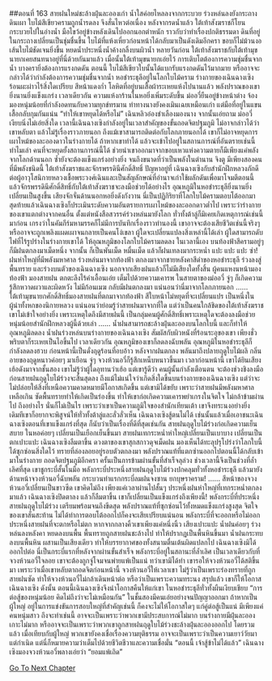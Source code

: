 ##ตอนที่ 163 สายฝนใหม่ชะล้างฝุ่นละอองเก่า
น้ำใสค่อยไหลลงจากกระบวย ร่วงหล่นลงยังกระถางดินเผา ใบไม้สีเขียวครามถูกน้ำรดลง จึงสั่นไหวต่อเนื่อง
หลังจากรดน้ำแล้ว ใต้เท้าสังฆราชก็โยนกระบวยไปในอ่างน้ำ มือไขว้อยู่ข้างหลังเดินไปออกนอกตำหนัก ราวกับว่าทำเรื่องปกติธรรมดา
ดินที่อยู่ในกระถางเปลี่ยนเป็นชุ่มชื่นขึ้น ใบไม้ที่แห้งเหี่ยวก่อนหน้าได้กลับมาเป็นดังเดิมอีกครา ขอบก็ไม่ม้วนงอ เส้นใบไม้ชัดเจนยิ่งขึ้น หยดน้ำประหนึ่งน้ำค้างกลิ้งบนผิวน้ำ
หลายวันก่อน ใต้เท้าสังฆราชกับใต้เท้ามุขนายกเคยสนทนาอยู่ที่นี่ด้วยกันมาแล้ว เมื่อนั้นใต้เท้ามุขนายกเอ่ยไว้ การเติบโตต้องการความชุ่มชื่นจากน้ำ บางครายิ่งต้องการแรงกดดัน ตอนนี้ ใบไม้สีเขียวใบนั้นได้แบกรับแรงกดดันไว้มากมาย หรืออาจจะกล่าวได้ว่ากำลังต้องการความชุ่มชื่นจากน้ำ
หอชำระธุลีอยู่ในโลกใบไม้คราม
ร่างกายของเฉินฉางเซิงร้อนผะผ่าวไร้สิ่งใดเปรียบ สีหน้าแดงก่ำ โลหิตที่อยู่บนเสื้อผ้าระเหยแห้งไปนานแล้ว
พลังปราณของเขายิ่งนานยิ่งแข็งแกร่ง เวลาเดียวกัน ความแห้งกร้านในหอยิ่งเพิ่มระดับขึ้น
ม่ออวี่ยืนอยู่ข้างหน้าต่าง จ้องมองหนุ่มน้อยที่กำลังอดทนกับความทุกข์ทรมาน ท่าทางนางยังคงเมินเฉยเหมือนเก่า แต่มือที่อยู่ในแขนเสื้อกลับกุมกันแน่น
“ทำให้เขาหยุดได้หรือไม่” เฉินหลิวอ๋องชำเลืองมองนาง จากนั้นเอ่ยถาม
ม่ออวี่เงียบนิ่งไม่เอ่ยสิ่งใด เวลานี้เฉินฉางเซิงกำลังอยู่ในเวลาสำคัญของขั้นถอดจิตปฐมภูมิ ไม่อาจกล่าวได้ว่าเขาหลับตา แล้วไม่รู้เรื่องราวภายนอก ถึงแม้เขาสามารถติดต่อกับโลกภายนอกได้ เขาก็ไม่อาจหยุดการเผาไหม้ของละอองดาวในร่างกายได้ ถ้าหากเขาทำได้ แล้วจะเข้าไปอยู่ในสถานการณ์ที่อันตรายเช่นนี้ทำไมเล่า
คนที่จะหยุดยั้งสถานการณ์นี้ได้ ช่วยนำเขาออกมาจากขอบเหวแห่งความตายก็มีเพียงแค่พลังจากโลกด้านนอก ซ้ำยังจะต้องแข็งแกร่งอย่างยิ่ง จนถึงขนาดที่ว่าเป็นพลังในตำนาน
จิงตู มีเพียงสองคนที่มีพลังชนิดนี้ ใต้เท้าสังฆราชและจักรพรรดินีศักดิ์สิทธิ์
ปัญหาอยู่ที่ เฉินฉางเซิงกับสำนักฝึกหลวงภักดีต่อผู้อาวุโสนิกายหลวงเชื้อพระวงศ์เฉินและเป็นสัญลักษณ์ที่อำนาจเก่าใช้ผลักดันเพื่อมาโจมตีตอนนี้ แล้วจักรพรรดินีศักดิ์สิทธิ์กับใต้เท้าสังฆราชจะลงมือช่วยได้อย่างไร
อุณหภูมิในหอชำระธุลียิ่งนานยิ่งเปลี่ยนเป็นสูงขึ้น เสียงจักจั่นด้านนอกหอยิ่งดังกังวาน นี่เป็นปฏิกิริยาที่โลกใบไม้ครามตอบโต้ออกมา
สุดท้ายแล้วเฉินฉางเซิงก็ประเมินระดับความอันตรายการเผาไหม้ของละออกดาวต่ำไป เพราะว่าร่างกายของเขาแตกต่างจากคนอื่น ตั้งแต่หนังสือสวรรค์ร่วงหล่นมายังโลก ทั่วทั้งต้าลู่ก็มิเคยเกิดเหตุการณ์เช่นนี้มาก่อน เกรงว่าในคัมภีร์มหามรรคก็ไม่มีการบันทึกเรื่องราวทำนองนี้ เขาอาจจะต้องเสียชีวิตเช่นนี้จริงๆ หรืออาจจะถูกเพลิงแผดเผาจนกลายเป็นคนโง่เขลา
ผู้ใดจะเปลี่ยนแปลงสิ่งเหล่านี้ได้เล่า ผู้ใดสามารถดับไฟที่ไร้รูปร่างในร่างกายเขาได้ ให้อุณหภูมิของโลกใบไม้ครามลดลง
ในเวลานี้เอง บนท้องฟ้าสีครามอยู่ๆ ก็มีฝนตกลงมาเม็ดหนึ่ง
จากนั้น ก็เป็นพันเม็ด หมื่นเม็ด แล้วก็ฝนเทลงมากระหน่ำ
แปะ แปะ แปะ ซ่า!
ฝนห่าใหญ่ที่มีพลังมหาศาล ร่วงหล่นมาจากท้องฟ้า ตกลงมาจากชายหลังคาสีดำของหอชำระธุลี ร่วงลงสู่พื้นทราย และร่วงบนตัวของเฉินฉางเซิง
นอกจากเสียงฝนแล้วก็ไม่มีเสียงใดทั้งสิ้น
ผู้คนแหงนหน้ามองท้องฟ้า มองสายฝน ตกตะลึงไร้คำเอื้อนเอ่ย เต็มไปด้วยความเคารพ
ในสายตาของม่ออวี่ จู่ๆ ก็เกิดความรู้สึกหวาดผวาและผิดหวัง
ไม่มีก้อนเมฆ กลับมีฝนตกลงมา
แน่นอนว่านี่มาจากโลกภายนอก
......
ใต้เท้ามุขนายกศักดิ์สิทธิ์มองสายฝนที่ตกมาจากท้องฟ้า สีใบหน้าไม่หยุดที่จะเปลี่ยนแปร
เป็นหนึ่งในผู้นำทั้งหกของนิกายหลวง แน่นอนว่าย่อมรู้ว่าสายฝนมาจากที่ใด
แต่ว่าเป็นคนใกล้ชิดของใต้เท้าสังฆราช เขาไม่เข้าใจอย่างยิ่ง เพราะเหตุใดถึงมีสายฝนนี้
เป็นกลุ่มคนผู้ศักดิ์สิทธิ์เพราะเหตุใดจะต้องลงมือช่วยหนุ่มน้อยสำนักฝึกหลวงผู้นี้ด้วยเล่า
......
น้ำฝนสามารถชะล้างฝุ่นละอองบนโลกใบนี้ และก็ทำให้อุณหภูมิลดลง
น้ำฝนร่วงหล่นบนร่างกายของเฉินฉางเซิง สัมผัสกับผิวหนังที่ร้อนระอุของเขา เพียงชั่วพริบตาก็ระเหยเป็นไอขึ้นไป เวลาเดียวกัน อุณหภูมิของเขาก็ลดลงฉับพลัน
อุณหภูมิในหอชำระธุลีก็กำลังลดลงฮวบ ก่อนหน้านี้เป็นดั่งฤดูร้อนที่อบอ้าว หลังจากฝนตกลง พลันมาถึงปลายฤดูใบไม้ผลิ กลิ่นอายของฤดูหนาวค่อยๆ มาเยือน
จู่ๆ จวงห้วนอวี่ก็รู้สึกเหน็บหนาวขึ้นมา
เวลาก่อนหน้านี้ เขาได้ยินเสียงเฮ้อดังมาจากชั้นสอง
เขาไม่รู้ว่าผู้ใดอุทานว่าเฮ้อ แต่เขารู้ดีว่า คนผู้นั้นกำลังเตือนตน จะต้องช่วงชิงลงมือก่อนสายฝนฤดูใบไม้ร่วงจะสิ้นสุดลง
ถึงแม้ไม่แน่ใจว่าเกิดสิ่งใดขึ้นบนร่างกายของเฉินฉางเซิง แต่ว่าจะไม่ปล่อยให้สิ่งที่เหนือความคาดหมายมีโอกาสเกิดขึ้น
แต่เขามิได้ขยับ
เพราะว่าสายฝนมีพลังมหาศาลเหลือเกิน ซัดพื้นทรายทำให้เกิดเป็นร่องขึ้น ทำให้เขาก่อเกิดความเคารพยำเกรงในจิตใจ ไม่กล้าข้ามผ่านไป
ถึงอย่างไร นั่นก็ไม่เป็นไร
เพราะว่าเขาเป็นความภูมิใจของสำนักเทียนเต้า เขาจึงทระนงอย่างยิ่ง
เดิมทีเขาก็อยากจะพิสูจน์ให้ทั่วทั้งต้าลู่และลั่วลั่วเห็น เฉินฉางเซิงสู้ตนไม่ได้ เช่นนั้นแล้วเมื่อเอาชนะเฉินฉางเซิงตอนที่เขาแข็งแกร่งที่สุด ก็นับว่าเป็นเรื่องที่ดีที่สุดเช่นกัน
สายฝนฤดูใบไม้ร่วงก่อเกิดความเย็นสบาย
ในหอค่อยๆ เปลี่ยนเป็นเยือกเย็นขึ้นมา
สายฝนเทกระหน่ำห่าใหญ่เปลี่ยนเป็นเบาบาง เปลี่ยนเป็นตกเปาะแปะ
เฉินฉางเซิงลืมตาขึ้น
ดวงตาของเขาสุกสกาวดุจเม็ดฝน มองเห็นได้ทะลุปรุโปร่งว่าโลกใบนี้ได้ซุกซ่อนสิ่งใดไว้
ทรายที่ล่องลอยอยู่รอบตัวตกลงมา พลังปราณแท้ที่แตกซ่านออกไปตอนนี้ได้กลับเข้ามาในร่างกาย
ถอดจิตปฐมภูมิอีกครา ครั้นเป็นการข้ามผ่านขั้นที่สำเร็จลุล่วง ช่วงเวลานี้จึงเป็นช่วงที่ล้ำเลิศที่สุด
เขาชูกระบี่สั้นในมือ
พลังกระบี่ประหนึ่งสายฝนฤดูใบไม้ร่วงปกคลุมทั่วทั้งหอชำระธุลี แล้วมายังด้านหน้าจวงห้วนอวี่ฉับพลัน
กระบวนท่าแรกกระบี่ลมฝนจงซาน ยกบุษราคราม!
......
สีหน้าของจวงห้วนอวี่เปลี่ยนเป็นขาวซีด
เขาคิดไม่ถึง เพียงแค่เวลาผ่านไปสั้นๆ ประหนึ่งฝนห่าใหญ่ที่เทกระหน่ำตกลงมาแล้ว เฉินฉางเซิงปิดตาลง แล้วก็ลืมตาขึ้น เขาก็เปลี่ยนเป็นแข็งแกร่งถึงเพียงนี้!
พลังกระบี่ที่ประหนึ่งสายฝนฤดูใบไม้ร่วง เตรียมพร้อมจนถึงขีดสุด พลังปราณแท้ที่ซุกซ่อนไว้ทั้งหมดแข็งแกร่งสูงสุด
จิตใจของเขาสั่นสะท้าน ไม่ได้ทำการตอบโต้ออกไปก็คงจะเสียเปรียบแน่นอน
พลังกระบี่ที่จะออกหรือไม่ออก ประหนึ่งสายฝนที่จะตกหรือไม่ตก หากจากกลางคิ้วเขาเพียงแค่หนึ่งนิ้ว
เสียงเปาะแปะ น้ำฝนค่อยๆ ร่วงหล่นลงหลังคา หยดลงบนพื้น
พื้นทรายถูกสายฝนชะล้างไป ทำให้ปรากฏเป็นพื้นหินขึ้นมา
น้ำฝนกระทบลงบนพื้นหิน ผสานเป็นเสียงเดียว ทำให้บรรยากาศของทั้งสนามตื่นเต้นผิดแปลกไป
เฉินฉางเซิงมิได้ออกไปต่อ
นี่เป็นกระบี่แรกที่หลังจากผ่านขั้นสำเร็จ พลังกระบี่อยู่ในสถานะที่ล้ำเลิศ เป็นเวลาเดียวกับที่จวงห้วนอวี่ใจลอย เขาจะต้องถูกจู่โจมจนพ่ายแพ้เป็นแน่
ทว่าเขามิได้ทำ
เขารอให้จวงห้วนอวี่ได้สติขึ้นมา
เพราะว่าเมื่อเขาหลับตาถอดจิตก่อนหน้านี้ จวงห้วนอวี่ให้เวลาเขา
ไม่รู้ว่าเป็นเพราะร่องทรายที่ถูกสายฝนซัด ทำให้จวงห้วนอวี่ไม่กล้าเดินหน้าต่อ หรือว่าเป็นเพราะความทระนง สรุปแล้ว เขาก็ให้โอกาสเฉินฉางเซิง
ดังนั้น ตอนนี้เฉินฉางเซิงจึงนำโอกาสคืนให้แก่เขา
ในหอชำระธุลีทั่วทั้งผืนเงียบเชียบ
“การต่อสู้ของหนุ่มน้อย คิดไม่ถึงว่าจะไม่เหมือนกัน”
ในชั้นสองมีคนเอ่ยอย่างจนปัญญาออกมา
ถ้าหากเป็นผู้ใหญ่ อยู่ในการแข่งขันการสอบใหญ่ที่สำคัญเช่นนี้ ก็คงจะไม่ให้โอกาสใดๆ แก่คู่ต่อสู้เป็นแน่
มีเพียงแค่คนหนุ่มสาว ถึงจะทำเช่นนี้
อาจจะเป็นเพราะว่าพวกเขามีประสบการณ์ไม่มาก บนร่างกายมีฝุ่นละอองเกาะไม่มาก หรืออาจจะเป็นเพราะว่าพวกเขาถูกสายฝนฤดูใบไม้ร่วงชะล้างฝุ่นละอองออกไป โดยรวมแล้ว เมื่อเทียบกับผู้ใหญ่ พวกเขายังคงเชื่อเรื่องความยุติธรรม อาจจะเป็นเพราะว่าเป็นความเยาว์วัยมาแต่กำเนิด แต่นี่ก็หมายความว่าเต็มไปด้วยชีวิตชีวาและความเชื่อมั่น
“ตอนนี้ เจ้าสู้ข้าไม่ได้แล้ว”
เฉินฉางเซิงมองจวงห้วนอวี่พลางเอ่ยว่า “ยอมแพ้เถิด”


[Go To Next Chapter]( ./165.md)